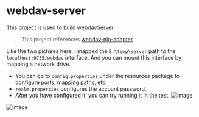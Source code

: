 # webdav-server
This project is used to build webdavServer

> This project references [webdav-nio-adapter](https://github.com/cryptomator/webdav-nio-adapter)

Like the two pictures here, I mapped the `E:\temp\server` path to the `localhost:9735/webdav` interface. And you can mount this interface by mapping a network drive.

- You can go to `config.properties` under the resources package to configure ports, mapping paths, etc. 
- `realm.properties` configures the account password.
- After you have configured it, you can try running it in the test.
![image](https://github.com/Heachy/webdav-server/assets/90972647/1964cc9e-01e5-46a8-a26d-ffc708125537)

![image](https://github.com/Heachy/webdav-server/assets/90972647/cc60799a-207c-412b-9ed5-c3430280c73e)
